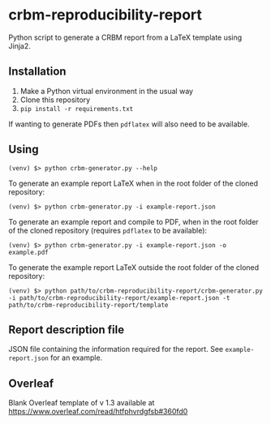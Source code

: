 # crbm-reproducibility-report

Python script to generate a CRBM report from a LaTeX template using Jinja2.

## Installation

1. Make a Python virtual environment in the usual way
2. Clone this repository
3. `pip install -r requirements.txt`

If wanting to generate PDFs then `pdflatex` will also need to be available.

## Using

```
(venv) $> python crbm-generator.py --help
```

To generate an example report LaTeX when in the root folder of the cloned repository:

```
(venv) $> python crbm-generator.py -i example-report.json
```

To generate an example report and compile to PDF, when in the root folder of the cloned repository (requires `pdflatex` to be available):

```
(venv) $> python crbm-generator.py -i example-report.json -o example.pdf
```

To generate the example report LaTeX outside the root folder of the cloned repository:

```
(venv) $> python path/to/crbm-reproducibility-report/crbm-generator.py -i path/to/crbm-reproducibility-report/example-report.json -t path/to/crbm-reproducibility-report/template
```

## Report description file

JSON file containing the information required for the report. See `example-report.json` for an example.


## Overleaf
Blank Overleaf template of v 1.3 available at https://www.overleaf.com/read/htfphvrdgfsb#360fd0




